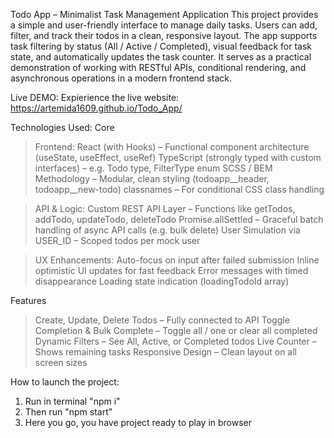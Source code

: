 Todo App – Minimalist Task Management Application
This project provides a simple and user-friendly interface to manage daily tasks. Users can add, filter, and track their todos in a clean, responsive layout. The app supports task filtering by status (All / Active / Completed), visual feedback for task state, and automatically updates the task counter.
It serves as a practical demonstration of working with RESTful APIs, conditional rendering, and asynchronous operations in a modern frontend stack.

Live DEMO: Expierience the live website: https://artemida1609.github.io/Todo_App/

Technologies Used: Core
  > Frontend:
  > React (with Hooks) – Functional component architecture (useState, useEffect, useRef)
  > TypeScript (strongly typed with custom interfaces) – e.g. Todo type, FilterType enum
  > SCSS / BEM Methodology – Modular, clean styling (todoapp__header, todoapp__new-todo)
  > classnames – For conditional CSS class handling

  > API & Logic:
  > Custom REST API Layer – Functions like getTodos, addTodo, updateTodo, deleteTodo
  > Promise.allSettled – Graceful batch handling of async API calls (e.g. bulk delete)
  > User Simulation via USER_ID – Scoped todos per mock user

  > UX Enhancements:
  > Auto-focus on input after failed submission
  > Inline optimistic UI updates for fast feedback
  > Error messages with timed disappearance
  > Loading state indication (loadingTodoId array)

Features
  > Create, Update, Delete Todos – Fully connected to API
  > Toggle Completion & Bulk Complete – Toggle all / one or clear all completed
  > Dynamic Filters – See All, Active, or Completed todos
  > Live Counter – Shows remaining tasks
  > Responsive Design – Clean layout on all screen sizes

How to launch the project:
  1. Run in terminal "npm i"
  2. Then run "npm start"
  3. Here you go, you have project ready to play in browser